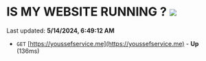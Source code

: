 # IS MY WEBSITE RUNNING ? [![](https://img.shields.io/static/v1?label=Sponsor&message=%E2%9D%A4&logo=GitHub&color=%23fe8e86)](https://github.com/sponsors/<username>)

Last updated: **5/14/2024, 6:49:12 AM**

- `GET` [https://youssefservice.me](https://youssefservice.me) - **Up** (136ms)
